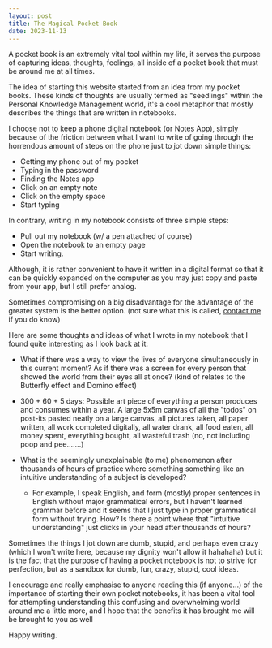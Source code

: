 ```yaml
---
layout: post
title: The Magical Pocket Book
date: 2023-11-13
---
```

A pocket book is an extremely vital tool within my life, it serves the purpose of capturing ideas, thoughts, feelings, all inside of a pocket book that must be around me at all times.

The idea of starting this website started from an idea from my pocket books. These kinds of thoughts are usually termed as "seedlings" within the Personal Knowledge Management world, it's a cool metaphor that mostly describes the things that are written in notebooks.

I choose not to keep a phone digital notebook (or Notes App), simply because of the friction between what I want to write of going through the horrendous amount of steps on the phone just to jot down simple things:

- Getting my phone out of my pocket 
- Typing in the password
- Finding the Notes app
- Click on an empty note
- Click on the empty space
- Start typing

In contrary, writing in my notebook consists of three simple steps:
- Pull out my notebook (w/ a pen attached of course)
- Open the notebook to an empty page
- Start writing.

Although, it is rather convenient to have it written in a digital format so that it can be quickly expanded on the computer as you may just copy and paste from your app, but I still prefer analog. 

Sometimes compromising on a big disadvantage for the advantage of the greater system is the better option. (not sure what this is called, [contact me](https://yasd251.github.io/about.html) if you do know)

Here are some thoughts and ideas of what I wrote in my notebook that I found quite interesting as I look back at it:
- What if there was a way to view the lives of everyone simultaneously in this current moment? As if there was a screen for every person that showed the world from their eyes all at once? (kind of relates to the Butterfly effect and Domino effect)

- 300 + 60 + 5 days: Possible art piece of everything a person produces and consumes within a year. A large 5x5m canvas of all the "todos" on post-its pasted neatly on a large canvas, all pictures taken, all paper written, all work completed digitally, all water drank, all food eaten, all money spent, everything bought, all wasteful trash (no, not including poop and pee.......)

- What is the seemingly unexplainable (to me) phenomenon after thousands of hours of practice where something something like an intuitive understanding of a subject is developed?

	- For example, I speak English, and form (mostly) proper sentences in English without major grammatical errors, but I haven't learned grammar before and it seems that I just type in proper grammatical form without trying. How? Is there a point where that "intuitive understanding" just clicks in your head after thousands of hours?

Sometimes the things I jot down are dumb, stupid, and perhaps even crazy (which I won't write here, because my dignity won't allow it hahahaha) but it is the fact that the purpose of having a pocket notebook is not to strive for perfection, but as a sandbox for dumb, fun, crazy, stupid, cool ideas.

I encourage and really emphasise to anyone reading this (if anyone...) of the importance of starting their own pocket notebooks, it has been a vital tool for attempting understanding this confusing and overwhelming world around me a little more, and I hope that the benefits it has brought me will be brought to you as well

Happy writing.








